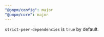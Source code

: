 ```yaml
---
"@pnpm/config": major
"@pnpm/core": major
---
```


`strict-peer-dependencies` is `true` by default.
